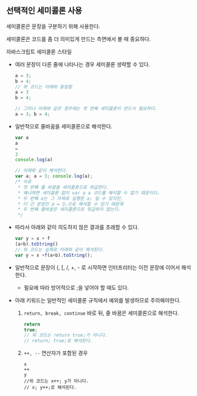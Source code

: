 ## 선택적인 세미콜론 사용

세미콜론은 문장을 구분하기 위해 사용한다.

세미콜론은 코드를 좀 더 의미있게 만드는 측면에서 볼 때 중요하다.



자바스크립트 세미콜론 스타일

- 여러 문장이 다른 줄에 나타나는 경우 세미콜론 생략할 수 있다.

  ```javascript
  a = 3;
  b = 4;
  // 위 코드는 아래와 동일함
  a = 3
  b = 4;
  
  // 그러나 아래와 같은 경우에는 첫 번째 세미콜론이 반드시 필요하다.
  a = 3; b = 4;
  ```

- 일반적으로 줄바꿈을 세미콜론으로 해석한다.

  ```javascript
  var a
  a		
  =
  3
  console.log(a)
  
  // 아래와 같이 해석한다.
  var a; a = 3; console.log(a);
  /* 이유
   * 첫 번째 줄 바꿈을 세미콜론으로 취급한다.
   * 왜냐하면 세미콜론 없이 var a a 코드를 해석할 수 없기 때문이다.
   * 두 번째 a는 그 자체로 실행문 a; 일 수 있지만,
   * 더 긴 문장인 a = 3;으로 해석할 수 있기 때문에 
   * 두 번째 줄바꿈은 세미콜론으로 취급하지 않는다.
   */
  ```

- 따라서 아래와 같이 의도하지 않은 결과를 초래할 수 있다.

  ```javascript
  var y = x + f
  (a+b).toString()
  // 위 코드는 실제로 아래와 같이 해석된다.
  var y = x +f(a+b).toString();
  ```

- 일반적으로 문장이 (, [, /, +, - 로 시작하면 인터프리터는 이전 문장에 이어서 해석한다.

  - 필요에 따라 방어적으로 ;을 넣어야 할 때도 있다.

- 아래 키워드는 일반적인 세미콜론 규칙에서 예외를 발생하므로 주의해야한다.

  1. ``return, break, continue``  바로 뒤, 줄 바꿈은 세미콜론으로 해석한다. 

     ```javascript
     return
     true;
     // 위 코드는 return true;가 아니다.
     // return; true;로 해석된다.
     ```

     

  2. ``++, --`` 연산자가 포함된 경우

     ```
     x
     ++
     y
     //위 코드는 x++; y가 아니다.
     // x; y++;로 해석된다.
     ```

     